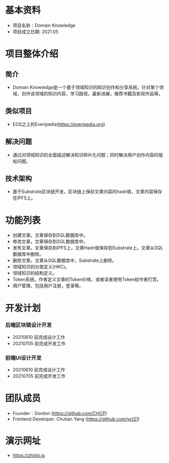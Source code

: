 # 基本资料
- 项目名称：Domain Knowledge
- 项目成立日期: 2021.05

# 项目整体介绍
## 简介
- Domain Knowledge是一个基于领域知识的知识创作和分享系统。针对某个领域，创作该领域的知识内容，学习路径，最新进展，推荐书籍及影视作品等。

## 类似项目 
- EOS之上的Everipedia(https://everipedia.org)

## 解决问题 
- 通过对领域知识的全面描述解决知识碎片化问题；同时解决用户创作内容的版权问题。

## 技术架构
- 基于Substrate区块链开发，区块链上保存文章内容的hash值，文章内容保存在IPFS上。

# 功能列表
- 创建文章。文章保存到SQL数据库中。
- 修改文章。文章保存到SQL数据库中。
- 发布文章。文章保存到IPFS上，文章Hash值保存到Substrate上。文章从SQL数据库中删除。
- 删除文章。文章从SQL数据库中，Substrate上删除。
- 领域知识的分类定义(HKC)。
- 领域知识的结构定义。
- Token系统。作者定义文章的Token价格，或者读者使用Token给作者打赏。
- 用户管理，包括用户注册，登录等。

# 开发计划
### 后端区块链设计开发
- 20210610 前完成设计工作
- 20210705 前完成开发工作

### 前端UI设计开发
- 20210610 前完成设计工作
- 20210705 前完成开发工作

# 团队成员
- Founder：Gordon (https://github.com/CHCP)
- Frontend Developer: Chutian Yang (https://github.com/yct21)

# 演示网址
- https://zhishi.io